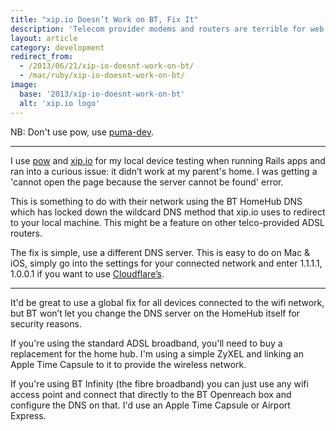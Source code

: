 ```yaml
---
title: "xip.io Doesn’t Work on BT, Fix It"
description: 'Telecom provider modems and routers are terrible for web development.'
layout: article
category: development
redirect_from:
  - /2013/06/21/xip-io-doesnt-work-on-bt/
  - /mac/ruby/xip-io-doesnt-work-on-bt/
image:
  base: '2013/xip-io-doesnt-work-on-bt'
  alt: 'xip.io logo'
---
```


NB: Don't use pow, use [puma-dev](https://github.com/puma/puma-dev).

-----

I use [pow](http://pow.cx) and [xip.io](http://xip.io) for my local device testing when running Rails apps and ran into a curious issue: it didn’t work at my parent's home. I was getting a 'cannot open the page because the server cannot be found' error.

This is something to do with their network using the BT HomeHub DNS which has locked down the wildcard DNS method that xip.io uses to redirect to your local machine. This might be a feature on other telco-provided ADSL routers.

The fix is simple, use a different DNS server. This is easy to do on Mac & iOS, simply go into the settings for your connected network and enter 1.1.1.1, 1.0.0.1 if you want to use [Cloudflare’s](https://1.1.1.1/dns/).

-----

It'd be great to use a global fix for all devices connected to the wifi network, but BT won’t let you change the DNS server on the HomeHub itself for security reasons.

If you're using the standard ADSL broadband, you'll need to buy a replacement for the home hub. I'm using a simple ZyXEL and linking an Apple Time Capsule to it to provide the wireless network.

If you're using BT Infinity (the fibre broadband) you can just use any wifi access point and connect that directly to the BT Openreach box and configure the DNS on that. I'd use an Apple Time Capsule or Airport Express.
